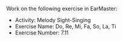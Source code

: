 Work on the following exercise in EarMaster:
- Activity: Melody Sight-Singing
- Exercise Name: Do, Re, Mi, Fa, So, La, Ti
- Exercise Number: 7.11
